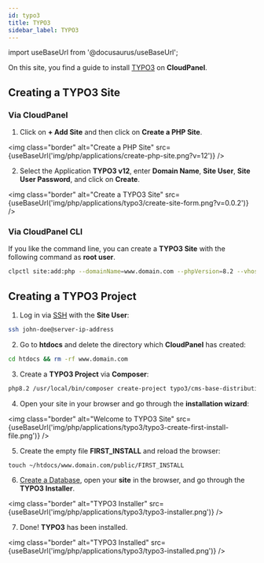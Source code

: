 ```yaml
---
id: typo3
title: TYPO3
sidebar_label: TYPO3
---
```


import useBaseUrl from '@docusaurus/useBaseUrl';

On this site, you find a guide to install [TYPO3](https://typo3.org/) on **CloudPanel**.

## Creating a TYPO3 Site

### Via CloudPanel

1. Click on **+ Add Site** and then click on **Create a PHP Site**.

<img class="border" alt="Create a PHP Site" src={useBaseUrl('img/php/applications/create-php-site.png?v=12')} />

2. Select the Application **TYPO3 v12**, enter **Domain Name**, **Site User**, **Site User Password**, and click on **Create**.

<img class="border" alt="Create a TYPO3 Site" src={useBaseUrl('img/php/applications/typo3/create-site-form.png?v=0.0.2')} />

### Via CloudPanel CLI

If you like the command line, you can create a **TYPO3 Site** with the following command as **root user**.

```bash
clpctl site:add:php --domainName=www.domain.com --phpVersion=8.2 --vhostTemplate='TYPO3 12' --siteUser='john-doe' --siteUserPassword='!secretPassword!'
```

## Creating a TYPO3 Project

1. Log in via [SSH](../../../frontend-area/ssh-ftp/#ssh-login) with the **Site User**:

```bash
ssh john-doe@server-ip-address
```

2. Go to **htdocs** and delete the directory which **CloudPanel** has created:

```bash
cd htdocs && rm -rf www.domain.com
```

3. Create a **TYPO3 Project** via **Composer**:

```bash
php8.2 /usr/local/bin/composer create-project typo3/cms-base-distribution:~12 www.domain.com
```

4. Open your site in your browser and go through the **installation wizard**:

<img class="border" alt="Welcome to TYPO3 Site" src={useBaseUrl('img/php/applications/typo3/typo3-create-first-install-file.png')} />

5. Create the empty file **FIRST_INSTALL** and reload the browser:

```
touch ~/htdocs/www.domain.com/public/FIRST_INSTALL
```

6. [Create a Database](../../../frontend-area/databases/#adding-a-database), open your **site** in the browser, and go through the **TYPO3 Installer**.

<img class="border" alt="TYPO3 Installer" src={useBaseUrl('img/php/applications/typo3/typo3-installer.png')} />

7. Done! **TYPO3** has been installed.

<img class="border" alt="TYPO3 Installed" src={useBaseUrl('img/php/applications/typo3/typo3-installed.png')} />